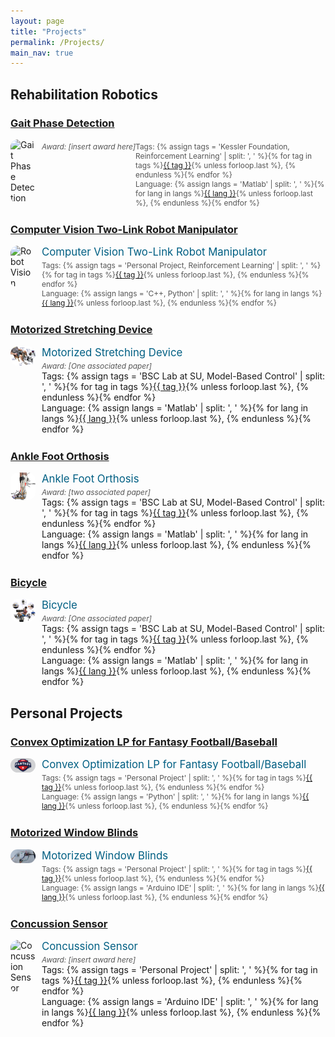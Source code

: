 ```yaml
---
layout: page
title: "Projects"
permalink: /Projects/
main_nav: true
---
```


<style>
.project-section {
  margin-bottom: 40px;
}
.project-sub {
  display: flex;
  align-items: flex-start;
  margin-bottom: 25px;
}
.project-img {
  width: 40px;
  height: auto;
  margin-right: 10px;
  border-radius: 12px;
  object-fit: cover;
}
.project-details {
  flex: 2;
}
.project-tag {
  font-size: 1.2em;
  font-weight: normal;
  color: #005f83;
  text-decoration: none;
}
.project-tag:hover {
  text-decoration: underline;
}
.project-meta {
  font-size: 0.85em;
  color: #555;
  margin-top: 4px;
}
</style>

## Rehabilitation Robotics

### [Gait Phase Detection](/tags/gait-phase-detection)
<div class="project-sub">
  <img src="/assets/images/projects/gait-phase.png" alt="Gait Phase Detection" class="project-img">
  <!-- Optional Award Note -->
  <div class="project-meta"><em>Award: [insert award here]</em></div>
  <div class="project-details">
    <div class="project-meta">Tags: {% assign tags = 'Kessler Foundation, Reinforcement Learning' | split: ', ' %}{% for tag in tags %}<a href="/tags/{{ tag | slugify }}">{{ tag }}</a>{% unless forloop.last %}, {% endunless %}{% endfor %}<br>Language: {% assign langs = 'Matlab' | split: ', ' %}{% for lang in langs %}<a href="/tags/{{ lang | slugify }}">{{ lang }}</a>{% unless forloop.last %}, {% endunless %}{% endfor %}</div>
  </div>
</div>

### [Computer Vision Two-Link Robot Manipulator](/tags/robot-vision)
<div class="project-sub">
  <img src="/assets/images/projects/robot-vision.jpeg" alt="Robot Vision" class="project-img">
  <div class="project-details">
    <a href="/tags/robot-vision" class="project-tag">Computer Vision Two-Link Robot Manipulator</a>
    <div class="project-meta">Tags: {% assign tags = 'Personal Project, Reinforcement Learning' | split: ', ' %}{% for tag in tags %}<a href="/tags/{{ tag | slugify }}">{{ tag }}</a>{% unless forloop.last %}, {% endunless %}{% endfor %}<br>Language: {% assign langs = 'C++, Python' | split: ', ' %}{% for lang in langs %}<a href="/tags/{{ lang | slugify }}">{{ lang }}</a>{% unless forloop.last %}, {% endunless %}{% endfor %}</div>
  </div>
</div>

### [Motorized Stretching Device](/tags/motorized-stretching-device)
<div class="project-sub">
  <img src="/assets/images/projects/stretching.png" alt="Motorized Stretching Device" class="project-img">
  <div class="project-details">
    <a href="/tags/motorized-stretching-device" class="project-tag">Motorized Stretching Device</a>
    <div class="project-meta"><em>Award: [One associated paper]</em></div>
Tags: {% assign tags = 'BSC Lab at SU, Model-Based Control' | split: ', ' %}{% for tag in tags %}<a href="/tags/{{ tag | slugify }}">{{ tag }}</a>{% unless forloop.last %}, {% endunless %}{% endfor %}<br>Language: {% assign langs = 'Matlab' | split: ', ' %}{% for lang in langs %}<a href="/tags/{{ lang | slugify }}">{{ lang }}</a>{% unless forloop.last %}, {% endunless %}{% endfor %}</div>
  </div>
</div>

### [Ankle Foot Orthosis](/tags/ankle-foot-orthosis)
<div class="project-sub">
  <img src="/assets/images/projects/ankle.pdf" alt="Ankle Foot Orthosis" class="project-img">
  <div class="project-details">
    <a href="/tags/ankle-foot-orthosis" class="project-tag">Ankle Foot Orthosis</a>
    <div class="project-meta"><em>Award: [two associated paper]</em></div>
Tags: {% assign tags = 'BSC Lab at SU, Model-Based Control' | split: ', ' %}{% for tag in tags %}<a href="/tags/{{ tag | slugify }}">{{ tag }}</a>{% unless forloop.last %}, {% endunless %}{% endfor %}<br>Language: {% assign langs = 'Matlab' | split: ', ' %}{% for lang in langs %}<a href="/tags/{{ lang | slugify }}">{{ lang }}</a>{% unless forloop.last %}, {% endunless %}{% endfor %}</div>
  </div>
</div>

### [Bicycle](/tags/bicycle)
<div class="project-sub">
  <img src="/assets/images/projects/bicycle.png" alt="Bicycle Project" class="project-img">
  <div class="project-details">
    <a href="/tags/bicycle" class="project-tag">Bicycle</a>
    <div class="project-meta"><em>Award: [One associated paper]</em></div>
Tags: {% assign tags = 'BSC Lab at SU, Model-Based Control' | split: ', ' %}{% for tag in tags %}<a href="/tags/{{ tag | slugify }}">{{ tag }}</a>{% unless forloop.last %}, {% endunless %}{% endfor %}<br>Language: {% assign langs = 'Matlab' | split: ', ' %}{% for lang in langs %}<a href="/tags/{{ lang | slugify }}">{{ lang }}</a>{% unless forloop.last %}, {% endunless %}{% endfor %}</div>
  </div>
</div>

## Personal Projects

### [Convex Optimization LP for Fantasy Football/Baseball](/tags/convex-optimization)
<div class="project-sub">
  <img src="/assets/images/projects/fantasy.png" alt="Fantasy Optimization" class="project-img">
  <div class="project-details">
    <a href="/tags/convex-optimization" class="project-tag">Convex Optimization LP for Fantasy Football/Baseball</a>
    <div class="project-meta">Tags: {% assign tags = 'Personal Project' | split: ', ' %}{% for tag in tags %}<a href="/tags/{{ tag | slugify }}">{{ tag }}</a>{% unless forloop.last %}, {% endunless %}{% endfor %}<br>Language: {% assign langs = 'Python' | split: ', ' %}{% for lang in langs %}<a href="/tags/{{ lang | slugify }}">{{ lang }}</a>{% unless forloop.last %}, {% endunless %}{% endfor %}</div>
  </div>
</div>

### [Motorized Window Blinds](/tags/window-blinds)
<div class="project-sub">
  <img src="/assets/images/projects/blinds.png" alt="Window Blinds" class="project-img">
  <div class="project-details">
    <a href="/tags/window-blinds" class="project-tag">Motorized Window Blinds</a>
    <div class="project-meta">Tags: {% assign tags = 'Personal Project' | split: ', ' %}{% for tag in tags %}<a href="/tags/{{ tag | slugify }}">{{ tag }}</a>{% unless forloop.last %}, {% endunless %}{% endfor %}<br>Language: {% assign langs = 'Arduino IDE' | split: ', ' %}{% for lang in langs %}<a href="/tags/{{ lang | slugify }}">{{ lang }}</a>{% unless forloop.last %}, {% endunless %}{% endfor %}</div>
  </div>
</div>

### [Concussion Sensor](/tags/concussion-sensor)
<div class="project-sub">
  <img src="/assets/images/projects/concussion.png" alt="Concussion Sensor" class="project-img">
  <div class="project-details">
    <a href="/tags/concussion-sensor" class="project-tag">Concussion Sensor</a>
    <div class="project-meta"><em>Award: [insert award here]</em></div>
Tags: {% assign tags = 'Personal Project' | split: ', ' %}{% for tag in tags %}<a href="/tags/{{ tag | slugify }}">{{ tag }}</a>{% unless forloop.last %}, {% endunless %}{% endfor %}<br>Language: {% assign langs = 'Arduino IDE' | split: ', ' %}{% for lang in langs %}<a href="/tags/{{ lang | slugify }}">{{ lang }}</a>{% unless forloop.last %}, {% endunless %}{% endfor %}</div>
  </div>
</div>
